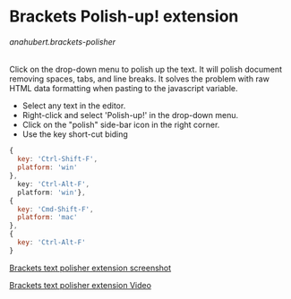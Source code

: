 # Brackets Polish-up! extension
###### anahubert.brackets-polisher

Click on the drop-down menu to polish up the text. It will polish document removing spaces, tabs, and line breaks. It solves the problem with raw HTML data formatting when pasting to the javascript variable.

- Select any text in the editor.
- Right-click and select 'Polish-up!' in the drop-down menu.
- Click on the "polish" side-bar icon in the right corner.
- Use the key short-cut biding

```javascript
{
  key: 'Ctrl-Shift-F',
  platform: 'win'
},
  key: 'Ctrl-Alt-F',
  platform: 'win'},
{
  key: 'Cmd-Shift-F',
  platform: 'mac'
},
{
  key: 'Ctrl-Alt-F'
}
```

[Brackets text polisher extension screenshot](https://drive.google.com/open?id=1dadxc73PFgONxpmMypSGKcEZfWtWXX1h)

[Brackets text polisher extension Video](https://vimeo.com/268834192)
